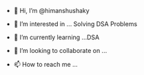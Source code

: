 - 👋 Hi, I’m @himanshushaky
- 👀 I’m interested in ... Solving DSA Problems
- 🌱 I’m currently learning ...DSA
- 💞️ I’m looking to collaborate on ...

- 📫 How to reach me ...

<!---
himanshushaky/himanshushaky is a ✨ special ✨ repository because its `README.md` (this file) appears on your GitHub profile.
You can click the Preview link to take a look at your changes.
--->
